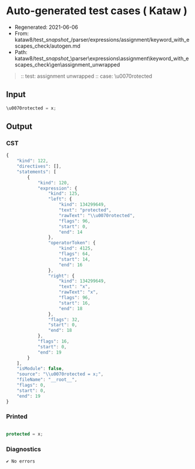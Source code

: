 # Auto-generated test cases ( Kataw )
- Regenerated: 2021-06-06
- From: kataw8/test\__snapshot__/parser/expressions/assignment/keyword_with_escapes_check/autogen.md
- Path: kataw8/test\__snapshot__\parser\expressions\assignment\keyword_with_escapes_check\gen\assignment_unwrapped
> :: test: assignment unwrapped
> :: case: \u0070rotected
## Input

`````js
\u0070rotected = x;
`````
## Output

### CST

```javascript
{
    "kind": 122,
    "directives": [],
    "statements": [
        {
            "kind": 120,
            "expression": {
                "kind": 125,
                "left": {
                    "kind": 134299649,
                    "text": "protected",
                    "rawText": "\\u0070rotected",
                    "flags": 96,
                    "start": 0,
                    "end": 14
                },
                "operatorToken": {
                    "kind": 4125,
                    "flags": 64,
                    "start": 14,
                    "end": 16
                },
                "right": {
                    "kind": 134299649,
                    "text": "x",
                    "rawText": "x",
                    "flags": 96,
                    "start": 16,
                    "end": 18
                },
                "flags": 32,
                "start": 0,
                "end": 18
            },
            "flags": 16,
            "start": 0,
            "end": 19
        }
    ],
    "isModule": false,
    "source": "\\u0070rotected = x;",
    "fileName": "__root__",
    "flags": 0,
    "start": 0,
    "end": 19
}
```

### Printed

```javascript

protected = x;
```

### Diagnostics

```javascript
✔ No errors
```

